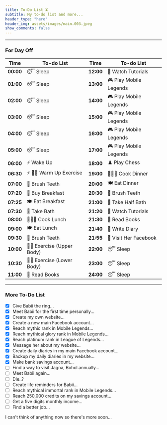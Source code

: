 ```yaml
---
title: To-Do List ⏳
subtitle: My to-do list and more...
header_type: "hero"
header_img: assets/images/main.003.jpeg
show_comments: false
---
```

---

### For Day Off

| **Time**  | **To-do List**           | **Time**  | **To-do List**           |
| --------- | ------------------------- | --------- | ------------------------- |
| **00:00** | 😴 Sleep                  | **12:00** | 🎥 Watch Tutorials        |
| **01:00** | 😴 Sleep                  | **13:00** | 🎮 Play Mobile Legends    |
| **02:00** | 😴 Sleep                  | **14:00** | 🎮 Play Mobile Legends    |
| **03:00** | 😴 Sleep                  | **15:00** | 🎮 Play Mobile Legends    |
| **04:00** | 😴 Sleep                  | **16:00** | 🎮 Play Mobile Legends    |
| **05:00** | 😴 Sleep                  | **17:00** | 🎮 Play Mobile Legends    |
| **06:00** | ⚡ Wake Up                | **18:00** | ♟️ Play Chess             |
| **06:30** | ⚡ 💪🏻 Warm Up Exercise    | **19:00** | 👨🏼‍🍳 Cook Dinner            |
| **07:00** | 🦷 Brush Teeth            | **20:00** | 🍽️ Eat Dinner             |
| **07:20** | 🛒 Buy Breakfast          | **20:30** | 🦷 Brush Teeth            |
| **07:25** | 🍽️ Eat Breakfast          | **21:00** | 🛁 Take Half Bath         |
| **07:30** | 🛁 Take Bath              | **21:20** | 🎥 Watch Tutorials        |
| **08:00** | 👨🏼‍🍳 Cook Lunch             | **21:30** | 📖 Read Books             |
| **09:00** | 🍽️ Eat Lunch              | **21:40** | 🖤 Write Diary            |
| **09:30** | 🦷 Brush Teeth            | **21:55** | 🖤 Visit Her Facebook     |
| **10:00** | 💪🏻 Exercise (Upper Body)  | **22:00** | 😴 Sleep                  |
| **10:30** | 💪🏻 Exercise (Lower Body)  | **23:00** | 😴 Sleep                  |
| **11:00** | 📖 Read Books             | **24:00** | 😴 Sleep                  |

---

### More To-Do List

- [x] Give Babii the ring...
- [x] Meet Babii for the first time personally...
- [x] Create my own website...
- [x] Create a new main Facebook account...
- [x] Reach mythic rank in Mobile Legends...
- [x] Reach mythical glory rank in Mobile Legends...
- [x] Reach platinum rank in League of Legends...
- [x] Message her about my website...
- [x] Create daily diaries in my main Facebook account...
- [x] Backup my daily diaries in my website...
- [x] Make bank savings account...
- [ ] Find a way to visit Jagna, Bohol annually...
- [ ] Meet Babii again...
- [ ] Die..?
- [ ] Create life reminders for Babii...
- [ ] Reach mythical immortal rank in Mobile Legends...
- [ ] Reach 250,000 credits on my savings account...
- [ ] Get a five digits monthly income...
- [ ] Find a better job...

I can't think of anything now so there's more soon...
